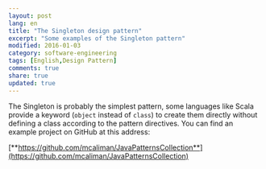 ```yaml
---
layout: post
lang: en
title: "The Singleton design pattern"
excerpt: "Some examples of the Singleton pattern"
modified: 2016-01-03
category: software-engineering
tags: [English,Design Pattern]
comments: true
share: true
updated: true
---
```


The Singleton is probably the simplest pattern, some languages like Scala provide 
a keyword (`object` instead of `class`) to create them directly without defining a class according to the 
pattern directives.
You can find an example project on GitHub at this address:

[**https://github.com/mcaliman/JavaPatternsCollection**](https://github.com/mcaliman/JavaPatternsCollection)

